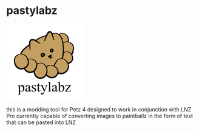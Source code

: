 # pastylabz
<img src="https://raw.githubusercontent.com/yakrell/pastylabz/master/pastylabz%20logo.png" width=200>

this is a modding tool for Petz 4 designed to work in conjunction with LNZ Pro
currently capable of converting images to paintballz in the form of text that can be pasted into LNZ
